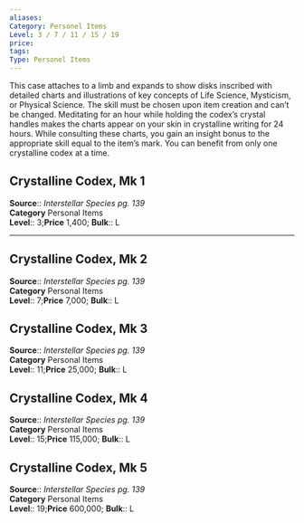 ```yaml
---
aliases: 
Category: Personel Items
Level: 3 / 7 / 11 / 15 / 19
price:  
tags: 
Type: Personel Items
---
```

This case attaches to a limb and expands to show disks inscribed with detailed charts and illustrations of key concepts of Life Science, Mysticism, or Physical Science. The skill must be chosen upon item creation and can’t be changed. Meditating for an hour while holding the codex’s crystal handles makes the charts appear on your skin in crystalline writing for 24 hours. While consulting these charts, you gain an insight bonus to the appropriate skill equal to the item’s mark. You can benefit from only one crystalline codex at a time.  

## Crystalline Codex, Mk 1

**Source**:: _Interstellar Species pg. 139_  
**Category** Personal Items  
**Level**:: 3;**Price** 1,400; **Bulk**:: L

---

## Crystalline Codex, Mk 2

**Source**:: _Interstellar Species pg. 139_  
**Category** Personal Items  
**Level**:: 7;**Price** 7,000; **Bulk**:: L

## Crystalline Codex, Mk 3

**Source**:: _Interstellar Species pg. 139_  
**Category** Personal Items  
**Level**:: 11;**Price** 25,000; **Bulk**:: L

## Crystalline Codex, Mk 4

**Source**:: _Interstellar Species pg. 139_  
**Category** Personal Items  
**Level**:: 15;**Price** 115,000; **Bulk**:: L

## Crystalline Codex, Mk 5

**Source**:: _Interstellar Species pg. 139_  
**Category** Personal Items  
**Level**:: 19;**Price** 600,000; **Bulk**:: L
